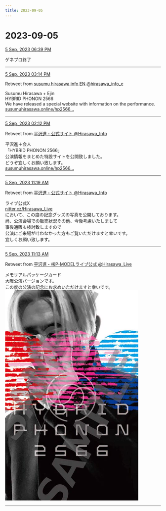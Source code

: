 ```yaml
---
title: 2023-09-05
---
```

# 2023-09-05

[5 Sep, 2023 06:39 PM](https://twitter.com/hirasawa/status/1698994346358690116#m)

ゲネプロ終了

---

[5 Sep, 2023 03:14 PM](https://twitter.com/hirasawa_info_e/status/1698942536910623010#m)

Retweet from [susumu hirasawa info EN @hirasawa_info_e](https://twitter.com/hirasawa_info_e)

Susumu Hirasawa + Ejin  
HYBRID PHONON 2566  
We have released a special website with information on the performance.  
<a href="https://www.susumuhirasawa.online/hp2566-info">susumuhirasawa.online/hp2566…</a>

---

[5 Sep, 2023 02:12 PM](https://twitter.com/Hirasawa_Info/status/1698927113473237488#m)

Retweet from [平沢進・公式サイト @Hirasawa_Info](https://twitter.com/Hirasawa_Info)

平沢進＋会人  
「HYBRID PHONON 2566」  
公演情報をまとめた特設サイトを公開致しました。  
どうぞ宜しくお願い致します。  
<a href="https://www.susumuhirasawa.online/hp2566-info">susumuhirasawa.online/hp2566…</a>

---

[5 Sep, 2023 11:19 AM](https://twitter.com/Hirasawa_Info/status/1698883485967306979#m)

Retweet from [平沢進・公式サイト @Hirasawa_Info](https://twitter.com/Hirasawa_Info)

ライブ公式X　  
<a href="https://nitter.cz/Hirasawa_Live">nitter.cz/Hirasawa_Live</a>  
において、この度の記念グッズの写真を公開しております。  
尚、公演会場での販売状況その他、今後考慮いたしまして  
事後通販も検討致しますので  
公演にご来場が叶わなかった方もご覧いただけますと幸いです。  
宜しくお願い致します。

---

[5 Sep, 2023 11:13 AM](https://twitter.com/Hirasawa_Live/status/1698881994644713586#m)

Retweet from [平沢進・核P-MODELライブ公式 @Hirasawa_Live](https://twitter.com/Hirasawa_Live)

メモリアルパッケージカード  
大阪公演バージョンです。  
この度の公演の記念にお求めいただけますと幸いです。
![image](images/2023-09-05-5-0.png)

---


